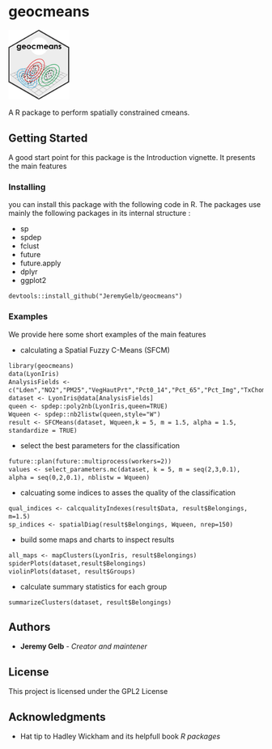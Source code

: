 # geocmeans

<img src="man/figures/geocmeans_logo.png" width = 120 alt="geocmeans Logo"/>

A R package to perform spatially constrained cmeans.

## Getting Started

A good start point for this package is the Introduction vignette. It presents the main features


### Installing

you can install this package with the following code in R.
The packages use mainly the following packages in its internal structure :

* sp
* spdep
* fclust
* future
* future.apply
* dplyr
* ggplot2

```{r}
devtools::install_github("JeremyGelb/geocmeans")
```

### Examples

We provide here some short examples of the main features

* calculating a Spatial Fuzzy C-Means (SFCM)

```{r}
library(geocmeans)
data(LyonIris)
AnalysisFields <-c("Lden","NO2","PM25","VegHautPrt","Pct0_14","Pct_65","Pct_Img","TxChom1564","Pct_brevet","NivVieMed")
dataset <- LyonIris@data[AnalysisFields]
queen <- spdep::poly2nb(LyonIris,queen=TRUE)
Wqueen <- spdep::nb2listw(queen,style="W")
result <- SFCMeans(dataset, Wqueen,k = 5, m = 1.5, alpha = 1.5, standardize = TRUE)
```

* select the best parameters for the classification
```{r}
future::plan(future::multiprocess(workers=2))
values <- select_parameters.mc(dataset, k = 5, m = seq(2,3,0.1),
alpha = seq(0,2,0.1), nblistw = Wqueen)

```

* calcuating some indices to asses the quality of the classification

```{r}
qual_indices <- calcqualityIndexes(result$Data, result$Belongings, m=1.5)
sp_indices <- spatialDiag(result$Belongings, Wqueen, nrep=150)
```

* build some maps and charts to inspect results

```{r}
all_maps <- mapClusters(LyonIris, result$Belongings)
spiderPlots(dataset,result$Belongings)
violinPlots(dataset, result$Groups)
```

* calculate summary statistics for each group

```{r}
summarizeClusters(dataset, result$Belongings)
```

## Authors

* **Jeremy Gelb** - *Creator and maintener*


## License

This project is licensed under the GPL2 License

## Acknowledgments

* Hat tip to Hadley Wickham and its helpfull book *R packages*

